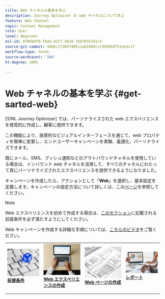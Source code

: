 ```yaml
---
title: Web チャネルの基本を学ぶ
description: Journey Optimizer の web チャネルについて学ぶ
feature: Web Channel
topic: Content Management
role: User
level: Beginner
exl-id: 8f06b8f0-f64d-42f7-9b10-7bb76f63d1c5
source-git-commit: 466bc17385740511a62d60ccc9506bdf51eedc17
workflow-type: tm+mt
source-wordcount: '160'
ht-degree: 100%

---
```


# Web チャネルの基本を学ぶ {#get-sarted-web}

[!DNL Journey Optimizer] では、パーソナライズされた web エクスペリエンスを視覚的に作成し、顧客に提供できます。

この機能により、直感的なビジュアルインターフェースを通じて、web プロパティを簡単に変更し、エンドユーザーキャンペーンを実験、最適化、パーソナライズできます。

既にメール、SMS、プッシュ通知などのアウトバウンドチャネルを使用している場合は、インバウンド web チャネルを活用して、すべてのチャネルにわたって真にパーソナライズされたエクスペリエンスを提供できるようになりました。

キャンペーンを作成したら、アクションとして「**Web**」を選択し、基本設定を定義します。キャンペーンの設定方法について詳しくは、この[ページ](../campaigns/create-campaign.md#configure)を参照してください。

>[!NOTE]
>
>Web エクスペリエンスを初めて作成する場合は、[このセクション](web-prerequisites.md)に記載される前提条件を必ず満たすようにしてください。

Web キャンペーンを作成する詳細な手順については、[こちらのビデオ](create-web.md#video)をご覧ください。

<table style="table-layout:fixed"><tr style="border: 0;">
<td>
<a href="web-prerequisites.md">
<img alt="リード" src="../assets/do-not-localize/web-prerequisites.jpg">
</a>
<div><a href="web-prerequisites.md"><strong>前提条件</strong>
</div>
<p>
</td>
<td>
<a href="create-web.md">
<img alt="低頻度" src="../assets/do-not-localize/web-create.jpg">
</a>
<div>
<a href="create-web.md"><strong>Web エクスペリエンスの作成</strong></a>
</div>
<p></td>
<td>
<a href="author-web.md">
<img alt="検証" src="../assets/do-not-localize/web-design.jpg">
</a>
<div>
<a href="author-web.md"><strong>Web ページの作成</strong></a>
</div>
<p>
</td>
<td>
<a href="../reports/campaign-global-report.md#web-tab.md">
<img alt="検証" src="../assets/do-not-localize/web-reporting.jpg">
</a>
<div>
<a href="../reports/campaign-global-report.md#web-tab"><strong>レポート</strong></a>
</div>
<p>
</td>
</tr></table>


